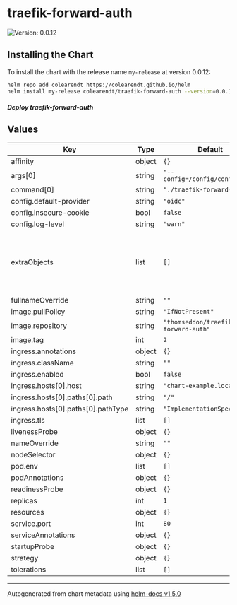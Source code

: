 # traefik-forward-auth

![Version: 0.0.12](https://img.shields.io/badge/Version-0.0.12-informational?style=flat-square)

## Installing the Chart

To install the chart with the release name `my-release` at version 0.0.12:

```bash
helm repo add colearendt https://colearendt.github.io/helm
helm install my-release colearendt/traefik-forward-auth --version=0.0.12
```

#### _Deploy traefik-forward-auth_

## Values

| Key | Type | Default | Description |
|-----|------|---------|-------------|
| affinity | object | `{}` |  |
| args[0] | string | `"--config=/config/config.ini"` |  |
| command[0] | string | `"./traefik-forward-auth"` |  |
| config.default-provider | string | `"oidc"` |  |
| config.insecure-cookie | bool | `false` |  |
| config.log-level | string | `"warn"` |  |
| extraObjects | list | `[]` | Extra kubernetes objects to deploy (value evaluted as a template) |
| fullnameOverride | string | `""` |  |
| image.pullPolicy | string | `"IfNotPresent"` |  |
| image.repository | string | `"thomseddon/traefik-forward-auth"` |  |
| image.tag | int | `2` |  |
| ingress.annotations | object | `{}` |  |
| ingress.className | string | `""` |  |
| ingress.enabled | bool | `false` |  |
| ingress.hosts[0].host | string | `"chart-example.local"` |  |
| ingress.hosts[0].paths[0].path | string | `"/"` |  |
| ingress.hosts[0].paths[0].pathType | string | `"ImplementationSpecific"` |  |
| ingress.tls | list | `[]` |  |
| livenessProbe | object | `{}` |  |
| nameOverride | string | `""` |  |
| nodeSelector | object | `{}` |  |
| pod.env | list | `[]` |  |
| podAnnotations | object | `{}` |  |
| readinessProbe | object | `{}` |  |
| replicas | int | `1` |  |
| resources | object | `{}` |  |
| service.port | int | `80` |  |
| serviceAnnotations | object | `{}` |  |
| startupProbe | object | `{}` |  |
| strategy | object | `{}` |  |
| tolerations | list | `[]` |  |

----------------------------------------------
Autogenerated from chart metadata using [helm-docs v1.5.0](https://github.com/norwoodj/helm-docs/releases/v1.5.0)
